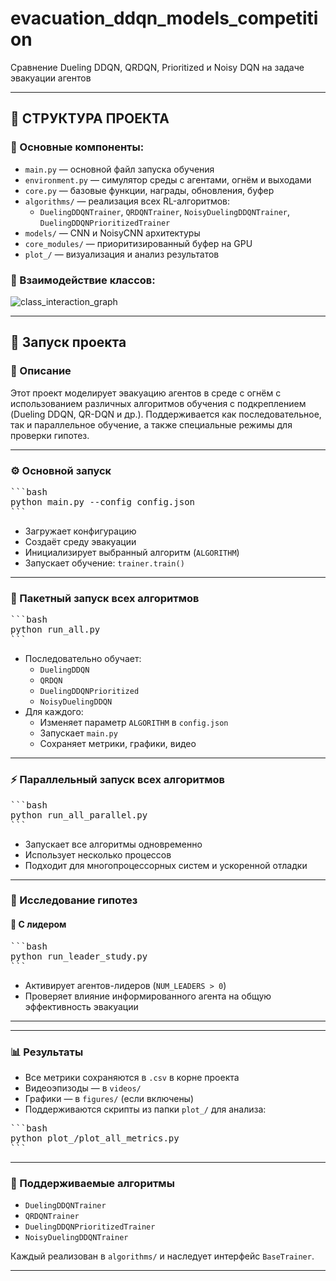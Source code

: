 # evacuation_ddqn_models_competition
Сравнение Dueling DDQN, QRDQN, Prioritized и Noisy DQN на задаче эвакуации агентов

---

## 🧠 СТРУКТУРА ПРОЕКТА

### 📌 Основные компоненты:
- `main.py` — основной файл запуска обучения
- `environment.py` — симулятор среды с агентами, огнём и выходами
- `core.py` — базовые функции, награды, обновления, буфер
- `algorithms/` — реализация всех RL-алгоритмов:
  - `DuelingDDQNTrainer`, `QRDQNTrainer`, `NoisyDuelingDDQNTrainer`, `DuelingDDQNPrioritizedTrainer`
- `models/` — CNN и NoisyCNN архитектуры
- `core_modules/` — приоритизированный буфер на GPU
- `plot_/` — визуализация и анализ результатов

### 🧩 Взаимодействие классов:

![class_interaction_graph](https://github.com/user-attachments/assets/d55ef0ab-d875-45bc-bee1-979b03cab498)

---

## 🚀 Запуск проекта

### 📄 Описание
Этот проект моделирует эвакуацию агентов в среде с огнём с использованием различных алгоритмов обучения с подкреплением (Dueling DDQN, QR-DQN и др.). Поддерживается как последовательное, так и параллельное обучение, а также специальные режимы для проверки гипотез.

---

### ⚙️ Основной запуск

<pre>
```bash
python main.py --config config.json
```
</pre>

- Загружает конфигурацию
- Создаёт среду эвакуации
- Инициализирует выбранный алгоритм (`ALGORITHM`)
- Запускает обучение: `trainer.train()`

---

### 🔁 Пакетный запуск всех алгоритмов

<pre>
```bash
python run_all.py
```
</pre>

- Последовательно обучает:
  - `DuelingDDQN`
  - `QRDQN`
  - `DuelingDDQNPrioritized`
  - `NoisyDuelingDDQN`
- Для каждого:
  - Изменяет параметр `ALGORITHM` в `config.json`
  - Запускает `main.py`
  - Сохраняет метрики, графики, видео

---

### ⚡ Параллельный запуск всех алгоритмов

<pre>
```bash
python run_all_parallel.py
```
</pre>

- Запускает все алгоритмы одновременно
- Использует несколько процессов
- Подходит для многопроцессорных систем и ускоренной отладки

---

### 🧠 Исследование гипотез

#### 📍 С лидером

<pre>
```bash
python run_leader_study.py
```
</pre>

- Активирует агентов-лидеров (`NUM_LEADERS > 0`)
- Проверяет влияние информированного агента на общую эффективность эвакуации

---

---

### 📊 Результаты

- Все метрики сохраняются в `.csv` в корне проекта
- Видеоэпизоды — в `videos/`
- Графики — в `figures/` (если включены)
- Поддерживаются скрипты из папки `plot_/` для анализа:

<pre>
```bash
python plot_/plot_all_metrics.py
```
</pre>

---

### 📁 Поддерживаемые алгоритмы

- `DuelingDDQNTrainer`
- `QRDQNTrainer`
- `DuelingDDQNPrioritizedTrainer`
- `NoisyDuelingDDQNTrainer`

Каждый реализован в `algorithms/` и наследует интерфейс `BaseTrainer`.

---

